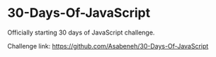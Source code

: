 # 30-Days-Of-JavaScript
 Officially starting 30 days of JavaScript challenge.
 
 Challenge link: https://github.com/Asabeneh/30-Days-Of-JavaScript
